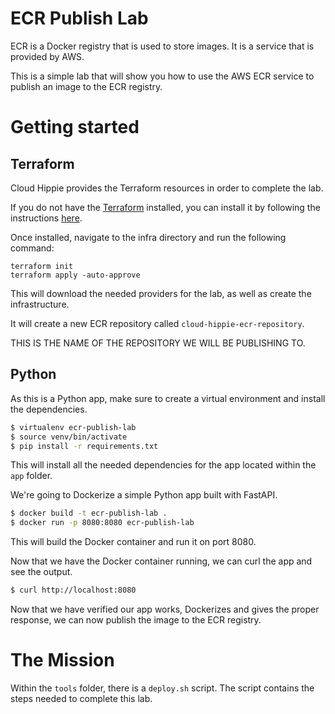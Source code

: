 # ECR Publish Lab

ECR is a Docker registry that is used to store images. It is a service that is provided by AWS. 

This is a simple lab that will show you how to use the AWS ECR service to publish an image to the ECR registry.

# Getting started

## Terraform

Cloud Hippie provides the Terraform resources in order to complete the lab.

If you do not have the [Terraform](https://www.terraform.io/) installed, you can install it by following the instructions [here](https://www.terraform.io/downloads.html).

Once installed, navigate to the infra directory and run the following command:

```
terraform init
terraform apply -auto-approve
```

This will download the needed providers for the lab, as well as create the infrastructure.

It will create a new ECR repository called `cloud-hippie-ecr-repository`.

THIS IS THE NAME OF THE REPOSITORY WE WILL BE PUBLISHING TO.


## Python 

As this is a Python app, make sure to create a virtual environment and install the dependencies.

```bash
$ virtualenv ecr-publish-lab
$ source venv/bin/activate
$ pip install -r requirements.txt
```

This will install all the needed dependencies for the app located within the `app` folder.

We're going to Dockerize a simple Python app built with FastAPI.

```bash
$ docker build -t ecr-publish-lab .
$ docker run -p 8080:8080 ecr-publish-lab
```

This will build the Docker container and run it on port 8080.

Now that we have the Docker container running, we can curl the app and see the output.

```bash
$ curl http://localhost:8080
```

Now that we have verified our app works, Dockerizes and gives the proper response, we can now publish the image to the ECR registry.

# The Mission

Within the `tools` folder, there is a `deploy.sh` script. The script contains the steps needed to complete this lab.
